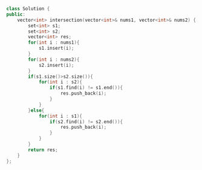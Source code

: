 <!--
 * @Author: your name
 * @Date: 2020-11-02 10:53:18
 * @LastEditTime: 2020-11-09 10:52:05
 * @LastEditors: Please set LastEditors
 * @Description: In User Settings Edit
 * @FilePath: /projects/leetcode/349. 两个数组的交集.md
-->
```c++
class Solution {
public:
    vector<int> intersection(vector<int>& nums1, vector<int>& nums2) {
        set<int> s1;
        set<int> s2;
        vector<int> res;
        for(int i : nums1){
            s1.insert(i);
        }
        for(int i : nums2){
            s2.insert(i);
        }
        if(s1.size()>s2.size()){
            for(int i : s2){
                if(s1.find(i) != s1.end()){
                    res.push_back(i);
                }
            }
        }else{
            for(int i : s1){
                if(s2.find(i) != s2.end()){
                    res.push_back(i);
                }
            }
        }
        return res;
    }
};
```